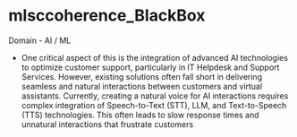 # mlsccoherence_BlackBox

Domain - AI / ML

- One critical aspect of this is the integration of advanced AI technologies to
 optimize customer support, particularly in IT Helpdesk and Support
 Services. However, existing solutions often fall short in delivering seamless
 and natural interactions between customers and virtual assistants.
 Currently, creating a natural voice for AI interactions requires complex
 integration of Speech-to-Text (STT), LLM, and Text-to-Speech (TTS)
 technologies. This often leads to slow response times and unnatural
 interactions that frustrate customers
